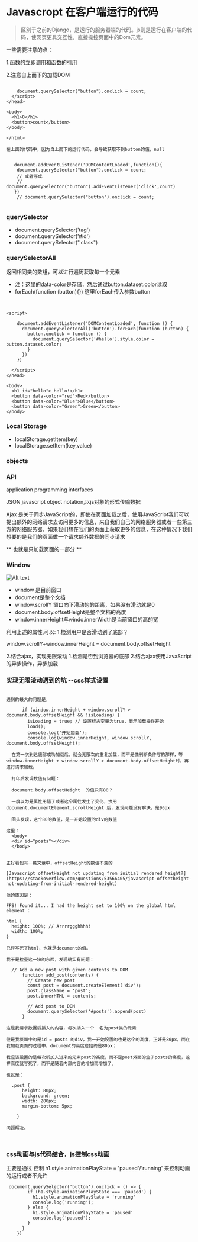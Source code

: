 # Javascropt  在客户端运行的代码

> 区别于之前的Django，是运行的服务器端的代码。js则是运行在客户端的代码，使网页更具交互性，直接操控页面中的Dom元素。



一些需要注意的点：

1.函数的立即调用和函数的引用



2.注意自上而下的加载DOM

```
     
    document.querySelector("button").onclick = count;
  </script>
</head>

<body>
  <h1>0</h1>
  <button>count</button>
</body>

</html>

在上面的代码中，因为自上而下的运行代码，会导致获取不到button的值，null


   document.addEventListener('DOMContentLoaded',function(){
    document.querySelector("button").onclick = count;
    // 或者写成
    // document.querySelector("button").addEventListener('click',count)
   })
    // document.querySelector("button").onclick = count;


```


### querySelector
* document.querySelector('tag')
* document.querySelector('#id')
* document.querySelector(".class")

### querySelectorAll

返回相同类的数组，可以进行遍历获取每一个元素

* 注：这里的data-color是存储，然后通过button.dataset.color读取
* forEach(function (button){})  这里forEach传入参数button
```


<script>

    document.addEventListener('DOMContentLoaded', function () {
      document.querySelectorAll('button').forEach(function (button) {
        button.onclick = function () {
          document.querySelector('#hello').style.color = button.dataset.color;
        }
      })
    })

  </script>
</head>

<body>
  <h1 id="hello"> hello!</h1>
  <button data-color="red">Red</button>
  <button data-color="Blue">Blue</button>
  <button data-color="Green">Green</button>
</body>

```


### Local Storage

* localStorage.getItem(key)
* localStorage.setItem(key,value)



### objects


###  API
application programming interfaces


JSON  javascript object notation,以js对象的形式传输数据



Ajax  是关于同步JavaScript的，即使在页面加载之后，使用JavaScript我们可以提出额外的网络请求去访问更多的信息，来自我们自己的网络服务器或者一些第三方的网络服务器，如果我们想在我们的页面上获取更多的信息，在这种情况下我们想要的是我们的页面做一个请求额外数据的同步请求

** 也就是只加载页面的一部分 **



### Window 

![Alt text](%E5%BE%AE%E4%BF%A1%E6%88%AA%E5%9B%BE_20240129132318.png)

* window 是目前窗口
* document是整个文档
* window.scrollY 窗口向下滑动的的距离，如果没有滑动就是0
* document.body.offsetHeight是整个文档的高度
* window.innerHeight与windo.innerWidth是当前窗口的高的宽

利用上述的属性,可以:
1.检测用户是否滑动到了底部？

window.scrollY+window.innerHeight = document.body.offsetHeight


2.结合ajax，实现无限滚动
  1.检测是否到浏览器的底部
  2.结合ajax使用JavaScript的异步操作，异步加载



### 实现无限滚动遇到的坑 --css样式设置

```

遇到的最大的问题是，

      if (window.innerHeight + window.scrollY > document.body.offsetHeight && !isLoading) {
        isLoading = true; // 设置标志变量为true，表示加载操作开始
        load();
        console.log('开始加载');
        console.log(window.innerHeight, window.scrollY, document.body.offsetHeight);

  在第一次到达底部成功加载后，就会无限次的重复加载，而不是像判断条件写的那样，等window.innerHeight + window.scrollY > document.body.offsetHeight时，再进行请求加载。

  打印后发现数值有问题：

  document.body.offsetHeight  的值只有80？

  一度以为是属性用错了或者这个属性发生了变化，换用document.documentElement.scrollHeight 后，发现问题没有解决，是96px

  回头发现，这个80的数值，是一开始设置的div的数值

这里：
  <body>
  <div id="posts"></div>
  </body>


正好看到有一篇文章中，offsetHeight的数值不变的

[Javascript offsetHeight not updating from initial rendered height?](https://stackoverflow.com/questions/53566405/javascript-offsetheight-not-updating-from-initial-rendered-height)

他的原因是：

FFS! Found it... I had the height set to 100% on the global html element :

html {
  height: 100%; // Arrrrggghhhh!
  width: 100%;
}

已经写死了html，也就是document的值。

我于是检查这一块的东西，发现确实有问题：

  // Add a new post with given contents to DOM
      function add_post(contents) {
        // Create new post
        const post = document.createElement('div');
        post.className = 'post';
        post.innerHTML = contents;

        // Add post to DOM
        document.querySelector('#posts').append(post)
      }

这是我请求数据后插入的内容，每次插入一个  名为post类的元素

但是我页面中的是id = posts 的div，我一开始设置的也是这个的高度，正好是80px，而在我加载页面的过程中，document的高度也始终是80px；

我应该设置的是每次新加入进来的元素post的高度，而不是post外面的盒子posts的高度，这样高度就写死了，而不是随着内部内容的增加而增加了。

也就是：

  .post {
      height: 80px;
      background: green;
      width: 200px;
      margin-bottom: 5px;

    }

问题解决。



```


### css动画与js代码结合，js控制css动画


主要是通过 控制   h1.style.animationPlayState = 'paused'/'running'
来控制动画的运行或者不允许
```
 document.querySelector('button').onclick = () => {
        if (h1.style.animationPlayState === 'paused') {
          h1.style.animationPlayState = 'running'
          console.log('running');
        } else {
          h1.style.animationPlayState = 'paused'
          console.log('paused');
        }
      }
    })
```